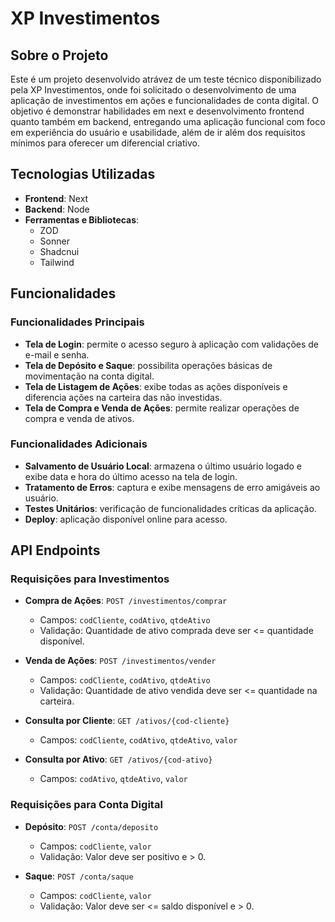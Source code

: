 #  XP Investimentos

## Sobre o Projeto
Este é um projeto desenvolvido atrávez de um teste técnico disponibilizado pela XP Investimentos, onde foi solicitado o desenvolvimento de uma aplicação de investimentos em ações e funcionalidades de conta digital. O objetivo é demonstrar habilidades em next e desenvolvimento frontend quanto também em backend, entregando uma aplicação funcional com foco em experiência do usuário e usabilidade, além de ir além dos requisitos mínimos para oferecer um diferencial criativo.

## Tecnologias Utilizadas
- **Frontend**: Next
- **Backend**: Node
- **Ferramentas e Bibliotecas**: 
  - ZOD
  - Sonner
  - Shadcnui
  - Tailwind

## Funcionalidades
### Funcionalidades Principais
- **Tela de Login**: permite o acesso seguro à aplicação com validações de e-mail e senha.
- **Tela de Depósito e Saque**: possibilita operações básicas de movimentação na conta digital.
- **Tela de Listagem de Ações**: exibe todas as ações disponíveis e diferencia ações na carteira das não investidas.
- **Tela de Compra e Venda de Ações**: permite realizar operações de compra e venda de ativos.

### Funcionalidades Adicionais
- **Salvamento de Usuário Local**: armazena o último usuário logado e exibe data e hora do último acesso na tela de login.
- **Tratamento de Erros**: captura e exibe mensagens de erro amigáveis ao usuário.
- **Testes Unitários**: verificação de funcionalidades críticas da aplicação.
- **Deploy**: aplicação disponível online para acesso.

## API Endpoints
### Requisições para Investimentos
- **Compra de Ações**: `POST /investimentos/comprar`
  - Campos: `codCliente`, `codAtivo`, `qtdeAtivo`
  - Validação: Quantidade de ativo comprada deve ser <= quantidade disponível.
  
- **Venda de Ações**: `POST /investimentos/vender`
  - Campos: `codCliente`, `codAtivo`, `qtdeAtivo`
  - Validação: Quantidade de ativo vendida deve ser <= quantidade na carteira.

- **Consulta por Cliente**: `GET /ativos/{cod-cliente}`
  - Campos: `codCliente`, `codAtivo`, `qtdeAtivo`, `valor`

- **Consulta por Ativo**: `GET /ativos/{cod-ativo}`
  - Campos: `codAtivo`, `qtdeAtivo`, `valor`

### Requisições para Conta Digital
- **Depósito**: `POST /conta/deposito`
  - Campos: `codCliente`, `valor`
  - Validação: Valor deve ser positivo e > 0.

- **Saque**: `POST /conta/saque`
  - Campos: `codCliente`, `valor`
  - Validação: Valor deve ser <= saldo disponível e > 0.

